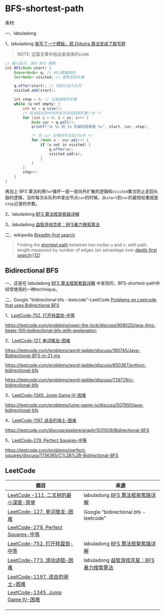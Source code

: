 # BFS-shortest-path

素材:

一、labuladong 

1、labuladong [我写了一个模板，把 Dijkstra 算法变成了默写题](https://mp.weixin.qq.com/s?__biz=MzAxODQxMDM0Mw==&mid=2247492167&idx=1&sn=bc96c8f97252afdb3973c7d760edb9c0&scene=21#wechat_redirect)

> NOTE: 这篇文章中给出来具体的code

```java
// 输入起点，进行 BFS 搜索
int BFS(Node start) {
    Queue<Node> q; // 核心数据结构
    Set<Node> visited; // 避免走回头路

    q.offer(start); // 将起点加入队列
    visited.add(start);

    int step = 0; // 记录搜索的步数
    while (q not empty) {
        int sz = q.size();
        /* 将当前队列中的所有节点向四周扩散一步 */
        for (int i = 0; i < sz; i++) {
            Node cur = q.poll();
            printf("从 %s 到 %s 的最短距离是 %s", start, cur, step);

            /* 将 cur 的相邻节点加入队列 */
            for (Node x : cur.adj()) {
                if (x not in visited) {
                    q.offer(x);
                    visited.add(x);
                }
            }
        }
        step++;
    }
}
```

再加上 BFS 算法利用`for`循环一层一层向外扩散的逻辑和`visited`集合防止走回头路的逻辑，当你每次从队列中拿出节点`cur`的时候，从`start`到`cur`的最短权重就是`step`记录的步数。

2、labuladong [BFS 算法框架套路详解](https://mp.weixin.qq.com/s/WH_XGm1-w5882PnenymZ7g) 

3、labuladong [益智游戏克星：BFS暴力搜索算法](https://mp.weixin.qq.com/s/Xn-oW7QRu8spYzL3B6zLxw)

二、wikipedia [Breadth-first search](https://en.wikipedia.org/wiki/Breadth-first_search)

> Finding the [shortest path](https://en.wikipedia.org/wiki/Shortest_path) between two nodes *u* and *v*, with path length measured by number of edges (an advantage over [depth-first search](https://en.wikipedia.org/wiki/Depth-first_search))[[12\]](https://en.wikipedia.org/wiki/Breadth-first_search#cite_note-12)



## Bidirectional BFS

一、这是在 labuladong [BFS 算法框架套路详解](https://mp.weixin.qq.com/s/WH_XGm1-w5882PnenymZ7g) 中发现的，BFS-shortest-path中经常使用的一种technique。

二、Google "bidirectional bfs - leetcode"-LeetCode [Problems on Leetcode that uses Bidirectional BFS](https://leetcode.com/discuss/general-discussion/1170553/problems-on-leetcode-that-uses-bidirectional-bfs)

1、[LeetCode-752. 打开转盘锁-中等](https://leetcode.cn/problems/open-the-lock/) 

https://leetcode.com/problems/open-the-lock/discuss/908020/java-4ms-beats-100-bidirectional-bfs-with-explanation

2、[LeetCode-127. 单词接龙-困难](https://leetcode.cn/problems/word-ladder/) 

https://leetcode.com/problems/word-ladder/discuss/180745/Java-Bidirectional-BFS-in-21-ms

https://leetcode.com/problems/word-ladder/discuss/650367/python-bidirectional-bfs

https://leetcode.com/problems/word-ladder/discuss/729726/c-bidirectional-bfs

3、[LeetCode-1345. Jump Game IV-困难](https://leetcode.com/problems/jump-game-iv/)

https://leetcode.com/problems/jump-game-iv/discuss/507950/java-bidirectional-bfs

4、[LeetCode-1197. 进击的骑士-困难](https://leetcode.cn/problems/minimum-knight-moves/)

https://leetcode.com/discuss/explore/graph/1531509/Bidirectional-BFS

5、[LeetCode-279. Perfect Squares-中等](https://leetcode.com/problems/perfect-squares/)

https://leetcode.com/problems/perfect-squares/discuss/1736365/C%2B%2B-Bidirectional-BFS



## LeetCode

| 题目                                                         |      | 来源                                                         |
| ------------------------------------------------------------ | ---- | ------------------------------------------------------------ |
| [LeetCode -111. 二叉树的最小深度-简单](https://leetcode.cn/problems/minimum-depth-of-binary-tree/) |      | labuladong [BFS 算法框架套路详解](https://mp.weixin.qq.com/s/WH_XGm1-w5882PnenymZ7g) |
| [LeetCode-127. 单词接龙-困难](https://leetcode.cn/problems/word-ladder/) |      | Google "bidirectional bfs - leetcode"                        |
| [LeetCode-279. Perfect Squares-中等](https://leetcode.com/problems/perfect-squares/) |      |                                                              |
| [LeetCode-752. 打开转盘锁-中等](https://leetcode.cn/problems/open-the-lock/) |      | labuladong [BFS 算法框架套路详解](https://mp.weixin.qq.com/s/WH_XGm1-w5882PnenymZ7g) |
| [LeetCode-773. 滑动谜题-困难](https://leetcode.cn/problems/sliding-puzzle/) |      | labuladong [益智游戏克星：BFS暴力搜索算法](https://mp.weixin.qq.com/s/Xn-oW7QRu8spYzL3B6zLxw) |
| [LeetCode-1197. 进击的骑士-困难](https://leetcode.cn/problems/minimum-knight-moves/) |      |                                                              |
| [LeetCode-1345. Jump Game IV-困难](https://leetcode.com/problems/jump-game-iv/) |      |                                                              |
|                                                              |      |                                                              |
|                                                              |      |                                                              |
|                                                              |      |                                                              |







